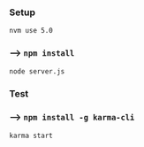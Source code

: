 ### Setup

`nvm use 5.0`

### --> `npm install`

`node server.js`

### Test

### --> `npm install -g karma-cli`

`karma start`
